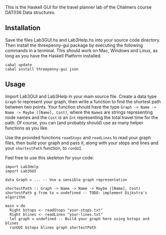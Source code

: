 This is the Haskell GUI for the travel planner lab of the Chalmers course
DAT036 Data structures.

Installation
------------

Save the files Lab3GUI.hs and Lab3Help.hs into your source code directory.
Then install the threepenny-gui package by executing the following commands
in a terminal. This should work on Mac, Windows and Linux, as long as you have
the Haskell Platform installed.

    cabal update
    cabal install threepenny-gui json


Usage
-----

Import Lab3GUI and Lab3Help in your main source file. Create a data type
`Graph` to represent your graph, then write a function to find the shortest
path between two points. Your function should have the type
`Graph -> Name -> Name -> Maybe ([Name], Cost)`, where the `Name`s are strings
representing node names and the `Cost` is an `Int` representing the total
travel time for the path. Of course, you can (and probably should) use as many
helper functions as you like.

Use the provided functions `readStops` and `readLines` to read your graph
files, then build your graph and pass it, along with your stops and lines and
your `shortestPath` function, to `runGUI`.

Feel free to use this skeleton for your code:

    import Lab3Help
    import Lab3GUI
    
    data Graph = ... -- Use a sensible graph representation
    
    shortestPath :: Graph -> Name -> Name -> Maybe ([Name], Cost)
    shortestPath g from to = undefined -- TODO: implement Dijkstra's algorithm
    
    main = do
      Right bstops <- readStops "your-stops.txt"
      Right blines <- readLines "your-lines.txt"
      let graph = undefined -- Build your graph here using bstops and blines
      runGUI bstops blines graph shortestPath
